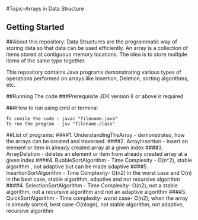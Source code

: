 #Topic-Arrays in Data Structure
## Getting Started

##About this repository:
Data Structures are the programmatic way of storing data so that data can be used efficiently.
An array is a collection of items stored at contiguous memory locations. The idea is to store multiple 
items of the same type together.

This repository contains Java programs demonstrating various types of operations performed on arrays like
Insertion, Deletion, sorting algorithms, etc.

##Running The code 
  ###Prerequisite
    JDK version 8 or above ir required

  ###How to run using cmd or terminal

    To comile the code - javac "filename.java"
    To run the program - jav "filename.class"

##List of programs:
####1. UnderstandingTheArray - demonstrates, how the arrays can be created and traversed.
####2. ArrayInsertion - insert an element or item in already created array at a given index
####3. ArrayDeletion - deletes an element or item from already created array at a given index
####4. BubbleSortAlgorithm - Time Complexity - O(n^2), stable algorithm , not adaptive but can be made adaptive
####5. InsertionSortAlgorithm - Time Complexity- O(n2) in the worst case and O(n) in the best case, stable algorithm, adaptive and not recursive algorithm
####4. SelectionSortAlgorithm - Time Complexity- O(n2), not a stable algorithm, not a recursive algorithm and not an adaptive algorithm
####5. QuickSortAlgorithm - Time complexity- worst case- O(n2), when the array is already sorted, best case-O(nlogn), not stable algorithm, not adaptive, recursive algorithm 

